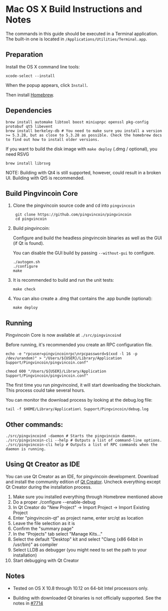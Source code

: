 Mac OS X Build Instructions and Notes
====================================
The commands in this guide should be executed in a Terminal application.
The built-in one is located in `/Applications/Utilities/Terminal.app`.

Preparation
-----------
Install the OS X command line tools:

`xcode-select --install`

When the popup appears, click `Install`.

Then install [Homebrew](https://brew.sh).

Dependencies
----------------------

    brew install automake libtool boost miniupnpc openssl pkg-config protobuf qt5 libevent
    brew install berkeley-db # You need to make sure you install a version >= 5.3.28, but as close to 5.3.28 as possible. Check the homebrew docs to find out how to install older versions.

If you want to build the disk image with `make deploy` (.dmg / optional), you need RSVG

    brew install librsvg

NOTE: Building with Qt4 is still supported, however, could result in a broken UI. Building with Qt5 is recommended.

Build Pingvincoin Core
------------------------

1. Clone the pingvincoin source code and cd into `pingvincoin`

        git clone https://github.com/pingvincoin/pingvincoin
        cd pingvincoin

2.  Build pingvincoin:

    Configure and build the headless pingvincoin binaries as well as the GUI (if Qt is found).

    You can disable the GUI build by passing `--without-gui` to configure.

        ./autogen.sh
        ./configure
        make

3.  It is recommended to build and run the unit tests:

        make check

4.  You can also create a .dmg that contains the .app bundle (optional):

        make deploy

Running
-------

Pingvincoin Core is now available at `./src/pingvincoind`

Before running, it's recommended you create an RPC configuration file.

    echo -e "rpcuser=pingvincoinrpc\nrpcpassword=$(xxd -l 16 -p /dev/urandom)" > "/Users/${USER}/Library/Application Support/Pingvincoin/pingvincoin.conf"

    chmod 600 "/Users/${USER}/Library/Application Support/Pingvincoin/pingvincoin.conf"

The first time you run pingvincoind, it will start downloading the blockchain. This process could take several hours.

You can monitor the download process by looking at the debug.log file:

    tail -f $HOME/Library/Application\ Support/Pingvincoin/debug.log

Other commands:
-------

    ./src/pingvincoind -daemon # Starts the pingvincoin daemon.
    ./src/pingvincoin-cli --help # Outputs a list of command-line options.
    ./src/pingvincoin-cli help # Outputs a list of RPC commands when the daemon is running.

Using Qt Creator as IDE
------------------------
You can use Qt Creator as an IDE, for pingvincoin development.
Download and install the community edition of [Qt Creator](https://www.qt.io/download/).
Uncheck everything except Qt Creator during the installation process.

1. Make sure you installed everything through Homebrew mentioned above
2. Do a proper ./configure --enable-debug
3. In Qt Creator do "New Project" -> Import Project -> Import Existing Project
4. Enter "pingvincoin-qt" as project name, enter src/qt as location
5. Leave the file selection as it is
6. Confirm the "summary page"
7. In the "Projects" tab select "Manage Kits..."
8. Select the default "Desktop" kit and select "Clang (x86 64bit in /usr/bin)" as compiler
9. Select LLDB as debugger (you might need to set the path to your installation)
10. Start debugging with Qt Creator

Notes
-----

* Tested on OS X 10.8 through 10.12 on 64-bit Intel processors only.

* Building with downloaded Qt binaries is not officially supported. See the notes in [#7714](https://github.com/pingvincoin/pingvincoin/issues/7714)
